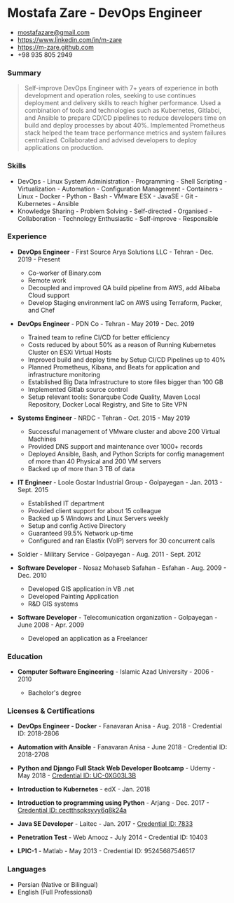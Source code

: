 # Mostafa Zare - DevOps Engineer

- mostafazare@gmail.com
- https://www.linkedin.com/in/m-zare
- https://m-zare.github.com
- +98 935 805 2949

### Summary

>Self-improve DevOps Engineer with 7+ years of experience in
both development and operation roles, seeking to use continues
deployment and delivery skills to reach higher performance. Used a
combination of tools and technologies such as Kubernetes, Gitlabci, and Ansible to prepare CD/CD pipelines to reduce developers
time on build and deploy processes by about 40%. Implemented
Prometheus stack helped the team trace performance metrics and
system failures centralized. Collaborated and advised developers to
deploy applications on production.

### Skills

- DevOps - Linux System Administration - Programming - Shell Scripting - Virtualization - Automation - Configuration Management - Containers - Linux - Docker - Python - Bash - VMware ESX - JavaSE - Git - Kubernetes - Ansible
- Knowledge Sharing - Problem Solving - Self-directed - Organised - Collaboration - Technology Enthusiastic - Self-improve - Responsible

### Experience

- **DevOps Engineer** - First Source Arya Solutions LLC - Tehran - Dec. 2019 - Present
    
  - Co-worker of Binary.com
  - Remote work
  - Decoupled and improved QA build pipeline from AWS, add Alibaba Cloud support
  - Develop Staging environment IaC on AWS using Terraform, Packer, and Chef
    
- **DevOps Engineer** - PDN Co - Tehran - May 2019 - Dec. 2019

  - Trained team to refine CI/CD for better efficiency
  - Costs reduced by about 50% as a reason of Running Kubernetes Cluster on ESXi Virtual Hosts
  - Improved build and deploy time by Setup CI/CD Pipelines up to 40%
  - Planned Prometheus, Kibana, and Beats for application and infrastructure monitoring
  - Established Big Data Infrastructure to store files bigger than 100 GB
  - Implemented Gitlab source control
  - Setup relevant tools: Sonarqube Code Quality, Maven Local Repository, Docker Local Registry, and Site to Site VPN

- **Systems Engineer** - NRDC - Tehran - Oct. 2015 - May 2019

  - Successful management of VMware cluster and above 200 Virtual Machines
  - Provided DNS support and maintenance over 1000+ records
  - Deployed Ansible, Bash, and Python Scripts for config management of more than 40 Physical and 200 VM servers
  - Backed up of more than 3 TB of data

- **IT Engineer** - Loole Gostar Industrial Group - Golpayegan - Jan. 2013 - Sept. 2015

  - Established IT department
  - Provided client support for about 15 colleague
  - Backed up 5 Windows and Linux Servers weekly
  - Setup and config Active Directory
  - Guaranteed 99.5% Network up-time
  - Configured and ran Elastix (VoIP) servers for 30 concurrent calls
  
- Soldier - Military Service - Golpayegan - Aug. 2011 - Sept. 2012

- **Software Developer** - Nosaz Mohaseb Safahan - Esfahan - Aug. 2009 - Dec. 2010
  
  - Developed GIS application in VB .net
  - Developed Painting Application
  - R&D GIS systems
  
- **Software Developer** - Telecomunication organization - Golpayegan - June 2008 - Apr. 2009

  - Developed an application as a Freelancer

### Education

- **Computer Software Engineering** - Islamic Azad University - 2006 - 2010

  - Bachelor's degree

### Licenses & Certifications

- **DevOps Engineer - Docker** - Fanavaran Anisa - Aug. 2018 - Credential ID: 2018-2806

- **Automation with Ansible** - Fanavaran Anisa - June 2018 - Credential ID: 2018-2708

- **Python and Django Full Stack Web Developer Bootcamp** - Udemy - May 2018 - [Credential ID: UC-0XG03L3B](https://www.udemy.com/certificate/UC-0XG03L3B/)

- **Introduction to Kubernetes** - edX - Jan. 2018
  
- **Introduction to programming using Python** - Arjang - Dec. 2017 - [Credential ID: cectthsqksyvy6q8k24a](https://gotoclass.ir/certificates/cectthsqksyvy6q8k24a/)

- **Java SE Developer** - Laitec - Jan. 2017 - [Credential ID: 7833](https://laitec.ir/certification-verification/show/WKaKZYzeyL)

- **Penetration Test** - Web Amooz - July 2014 - Credential ID: 10403

- **LPIC-1** - Matlab - May 2013 - Credential ID: 95245687546517
  
### Languages

- Persian (Native or Bilingual)
- English (Full Professional)
